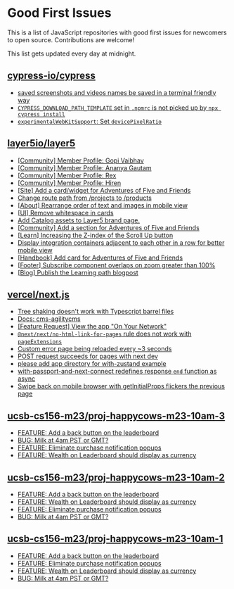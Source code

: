 # Good First Issues

This is a list of JavaScript repositories with good first issues for newcomers to open source. Contributions are welcome!

This list gets updated every day at midnight.

## [cypress-io/cypress](https://github.com/cypress-io/cypress)

- [ saved screenshots and videos names be saved in a terminal friendly way](https://github.com/cypress-io/cypress/issues/23510)
- [`CYPRESS_DOWNLOAD_PATH_TEMPLATE` set in `.npmrc` is not picked up by `npx cypress install`](https://github.com/cypress-io/cypress/issues/23013)
- [`experimentalWebKitSupport`: Set `devicePixelRatio`](https://github.com/cypress-io/cypress/issues/23808)

## [layer5io/layer5](https://github.com/layer5io/layer5)

- [[Community] Member Profile: Gopi Vaibhav](https://github.com/layer5io/layer5/issues/4726)
- [[Community] Member Profile: Ananya Gautam](https://github.com/layer5io/layer5/issues/4725)
- [[Community] Member Profile: Rex](https://github.com/layer5io/layer5/issues/4724)
- [[Community] Member Profile: Hiren](https://github.com/layer5io/layer5/issues/4723)
- [[Site] Add a card/widget for Adventures of Five and Friends](https://github.com/layer5io/layer5/issues/4618)
- [Change route path from /projects to /products](https://github.com/layer5io/layer5/issues/4690)
- [[About] Rearrange order of text and images in mobile view](https://github.com/layer5io/layer5/issues/4640)
- [[UI] Remove whitespace in cards](https://github.com/layer5io/layer5/issues/3853)
- [Add Catalog assets to Layer5 brand page.](https://github.com/layer5io/layer5/issues/4529)
- [[Community] Add a section for Adventures of Five and Friends](https://github.com/layer5io/layer5/issues/4617)
- [[Learn] Increasing the Z-index of the Scroll Up button](https://github.com/layer5io/layer5/issues/4663)
- [Display integration containers adjacent to each other in a row for better mobile view](https://github.com/layer5io/layer5/issues/4665)
- [[Handbook] Add card for Adventures of Five and Friends](https://github.com/layer5io/layer5/issues/4616)
- [[Footer] Subscribe component overlaps on zoom greater than 100%](https://github.com/layer5io/layer5/issues/3865)
- [[Blog] Publish the Learning path blogpost](https://github.com/layer5io/layer5/issues/2323)

## [vercel/next.js](https://github.com/vercel/next.js)

- [Tree shaking doesn't work with Typescript barrel files](https://github.com/vercel/next.js/issues/12557)
- [Docs: cms-agilitycms](https://github.com/vercel/next.js/issues/52867)
- [[Feature Request] View the app "On Your Network"](https://github.com/vercel/next.js/issues/11367)
- [`@next/next/no-html-link-for-pages` rule does not work with `pageExtensions`](https://github.com/vercel/next.js/issues/53473)
- [Custom error page being reloaded every ~3 seconds](https://github.com/vercel/next.js/issues/10024)
- [POST request succeeds for pages with next dev](https://github.com/vercel/next.js/issues/38863)
- [please add app directory for with-zustand example](https://github.com/vercel/next.js/issues/52858)
- [with-passport-and-next-connect redefines response `end` function as async](https://github.com/vercel/next.js/issues/51628)
- [Swipe back on mobile browser with getInitialProps flickers the previous page](https://github.com/vercel/next.js/issues/10465)

## [ucsb-cs156-m23/proj-happycows-m23-10am-3](https://github.com/ucsb-cs156-m23/proj-happycows-m23-10am-3)

- [FEATURE: Add a back button on the leaderboard](https://github.com/ucsb-cs156-m23/proj-happycows-m23-10am-3/issues/9)
- [BUG: Milk at 4am PST or GMT?](https://github.com/ucsb-cs156-m23/proj-happycows-m23-10am-3/issues/7)
- [FEATURE: Eliminate purchase notification popups](https://github.com/ucsb-cs156-m23/proj-happycows-m23-10am-3/issues/5)
- [FEATURE: Wealth on Leaderboard should display as currency](https://github.com/ucsb-cs156-m23/proj-happycows-m23-10am-3/issues/4)

## [ucsb-cs156-m23/proj-happycows-m23-10am-2](https://github.com/ucsb-cs156-m23/proj-happycows-m23-10am-2)

- [FEATURE: Add a back button on the leaderboard](https://github.com/ucsb-cs156-m23/proj-happycows-m23-10am-2/issues/12)
- [FEATURE: Wealth on Leaderboard should display as currency](https://github.com/ucsb-cs156-m23/proj-happycows-m23-10am-2/issues/11)
- [FEATURE: Eliminate purchase notification popups](https://github.com/ucsb-cs156-m23/proj-happycows-m23-10am-2/issues/9)
- [BUG: Milk at 4am PST or GMT?](https://github.com/ucsb-cs156-m23/proj-happycows-m23-10am-2/issues/4)

## [ucsb-cs156-m23/proj-happycows-m23-10am-1](https://github.com/ucsb-cs156-m23/proj-happycows-m23-10am-1)

- [FEATURE: Add a back button on the leaderboard](https://github.com/ucsb-cs156-m23/proj-happycows-m23-10am-1/issues/12)
- [FEATURE: Eliminate purchase notification popups](https://github.com/ucsb-cs156-m23/proj-happycows-m23-10am-1/issues/11)
- [FEATURE: Wealth on Leaderboard should display as currency](https://github.com/ucsb-cs156-m23/proj-happycows-m23-10am-1/issues/8)
- [BUG: Milk at 4am PST or GMT?](https://github.com/ucsb-cs156-m23/proj-happycows-m23-10am-1/issues/3)

